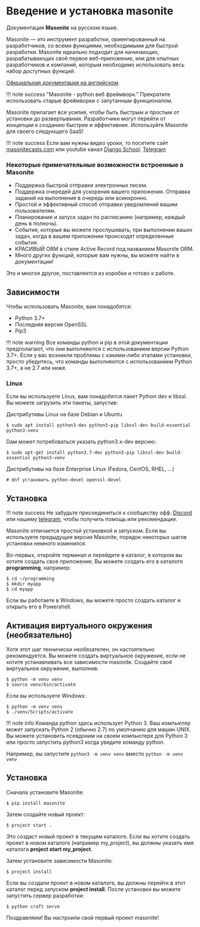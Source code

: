 # Введение и установка masonite
Документация **Masonite** на русском языке.

Masonite — это инструмент разработки, ориентированный на разработчиков, со всеми функциями, 
необходимыми для быстрой разработки. Masonite идеально подходит для начинающих, разрабатывающих 
своё первое веб-приложение, или для опытных разработчиков и компаний, которым необходимо использовать 
весь набор доступных функций.

[Официальная документация на английском](https://docs.masoniteproject.com/).

!!! note success "Masonite - python веб фреймворк."
    Прекратите использовать старые фреймворки с запутанным функционалом. 


Masonite прилагает все усилия, чтобы быть быстрым и простым от установки до развертывания. 
Разработчики могут перейти от концепции к созданию быстрее и эффективнее. 
Используйте Masonite для своего следующего SaaS!

!!! note success
    Если вам нужны видео уроки, то посетите сайт [masonitecasts.com](masonitecasts.com) 
    или youtube канал [Django School](https://www.youtube.com/c/DjangoSchool). 
    [Telegram](https://t.me/masonite_channel)


### Некоторые примечательные возможности встроенные в Masonite

- Поддержка быстрой отправки электронных писем.
- Поддержка очередей для ускорения вашего приложения. Отправка заданий на выполнения в очередь или асинхронно.
- Простой и эффективный способ отправки уведомлений вашим пользователям.
- Планирование и запуск задач по расписанию (например, каждый день в полночь).
- События, которые вы можете прослушивать, при выполнении ваших задач, когда в вашем приложении происходят определенные события.
- КРАСИВЫЙ ORM в стиле Active Record под названием Masonite ORM. 
- Много других функций, которые вам нужны, вы можете найти в документации!

Это и многое другое, поставляется из коробки и готово к работе.

## Зависимости
Чтобы использовать Masonite, вам понадобятся:

- Python 3.7+
- Последняя версия OpenSSL
- Pip3

!!! note warning
    Все команды python и pip в этой документации предполагают, что они выполняются с использованием версии Python 3.7+. 
    Если у вас возникли проблемы с какими-либо этапами установки, просто убедитесь, что команды выполняются с 
    использованием Python 3.7+, а не 2.7 или ниже.

### Linux
Если вы используете Linux, вам понадобятся пакет Python dev и libssl. Вы можете загрузить эти пакеты, запустив:

Дистрибутивы Linux на базе Debian и Ubuntu

    $ sudo apt install python3-dev python3-pip libssl-dev build-essential python3-venv

Dам может потребоваться указать python3.x-dev версию:

    $ sudo apt-get install python3.7-dev python3-pip libssl-dev build-essential python3-venv

Дистрибутивы на базе Enterprise Linux (Fedora, CentOS, RHEL, ...)

    # dnf установить python-devel openssl-devel

## Установка

!!! note success
    Не забудьте присоединиться к сообществу офф. [Discord](https://slack.masoniteproject.com/) или нашему
    [telegram](https://t.me/django_school), чтобы получить помощь или рекомендации.

Masonite отличается простой установкой и запуском. Если вы используете предыдущие версии Masonite, порядок некоторых шагов установки немного изменился.

Во-первых, откройте терминал и перейдите в каталог, в котором вы хотите создать свое приложение. 
Вы можете создать его в каталоге **programming**, например:

    $ cd ~/programming
    $ mkdir myapp
    $ cd myapp

Если вы работаете в Windows, вы можете просто создать каталог и открыть его в Powershell.

## Активация виртуального окружения (необязательно)
Хотя этот шаг технически необязателен, он настоятельно рекомендуется. Вы можете создать виртуальное 
окружение, если не хотите устанавливать все зависимости masonite. Создайте своё виртуальное окружение, выполнив:

    $ python -m venv venv
    $ source venv/bin/activate

Если вы используете Windows:

    $ python -m venv venv
    $ ./venv/Scripts/activate

!!! note info
    Команда python здесь использует Python 3. Ваш компьютер может запускать Python 2 (обычно 2.7) по 
    умолчанию для машин UNIX. Вы можете установить псевдоним на своем компьютере для Python 3 или просто 
    запустить python3 когда увидите команду python.

Например, вы запустите `python3 -m venv venv` вместо `python -m venv venv`

## Установка
Сначала установите Masonite:

    $ pip install masonite

Затем создайте новый проект:

    $ project start .

Это создаст новый проект в текущем каталоге.
Если вы хотите создать проект в новом каталоге (например my_project), вы должны указать имя каталога 
**project start my_project**.

Затем установите зависимости Masonite:

    $ project install

Если вы создали проект в новом каталоге, вы должны перейти в этот каталог перед запуском **project install**.
После установки вы можете запустить сервер разработки:

    $ python craft serve

Поздравляем! Вы настроили свой первый проект masonite!
